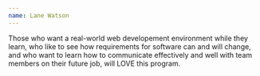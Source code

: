 ```yaml
---
name: Lane Watson
---
```


Those who want a real-world web developement environment while they learn, who like to see how requirements for software can and will change, and who want to learn how to communicate effectively and well with team members on their future job, will LOVE this program.
